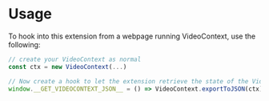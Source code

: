 # Usage

To hook into this extension from a webpage running VideoContext, use the following:

```js
// create your VideoContext as normal
const ctx = new VideoContext(...)

// Now create a hook to let the extension retrieve the state of the VideoContext
window.__GET_VIDEOCONTEXT_JSON__ = () => VideoContext.exportToJSON(ctx)
```
